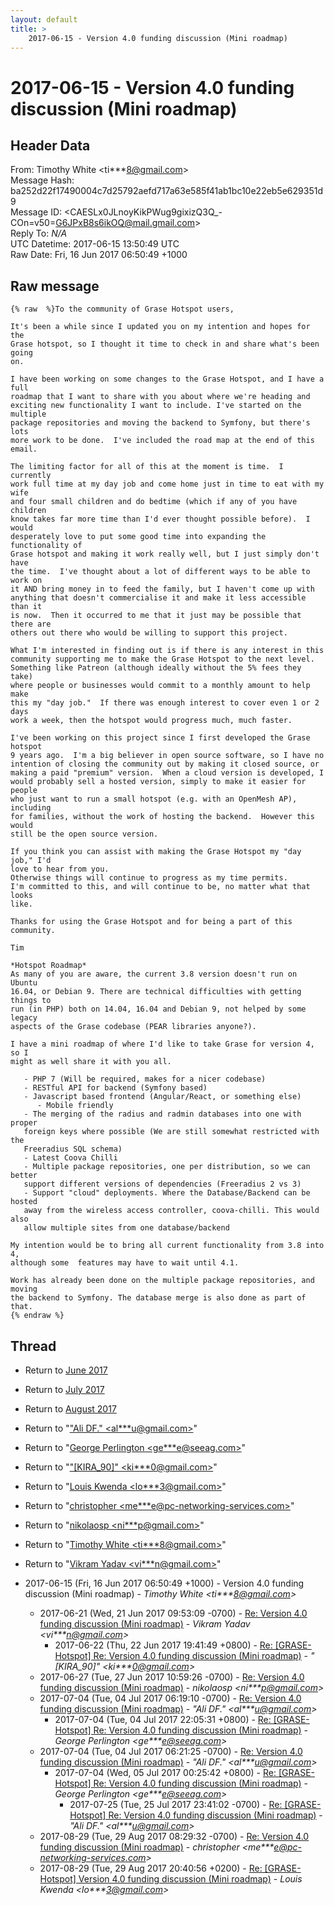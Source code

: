 ```yaml
---
layout: default
title: >
    2017-06-15 - Version 4.0 funding discussion (Mini roadmap)
---
```


# 2017-06-15 - Version 4.0 funding discussion (Mini roadmap)

## Header Data

From: Timothy White \<ti***8@gmail.com\><br>
Message Hash: ba252d22f17490004c7d25792aefd717a63e585f41ab1bc10e22eb5e629351d9<br>
Message ID: \<CAESLx0JLnoyKikPWug9gixizQ3Q_-COn=v50=G6JPxB8s6ikOQ@mail.gmail.com\><br>
Reply To: _N/A_<br>
UTC Datetime: 2017-06-15 13:50:49 UTC<br>
Raw Date: Fri, 16 Jun 2017 06:50:49 +1000<br>

## Raw message

```
{% raw  %}To the community of Grase Hotspot users,

It's been a while since I updated you on my intention and hopes for the
Grase hotspot, so I thought it time to check in and share what's been going
on.

I have been working on some changes to the Grase Hotspot, and I have a full
roadmap that I want to share with you about where we're heading and
exciting new functionality I want to include. I've started on the multiple
package repositories and moving the backend to Symfony, but there's lots
more work to be done.  I've included the road map at the end of this email.

The limiting factor for all of this at the moment is time.  I currently
work full time at my day job and come home just in time to eat with my wife
and four small children and do bedtime (which if any of you have children
know takes far more time than I'd ever thought possible before).  I would
desperately love to put some good time into expanding the functionality of
Grase hotspot and making it work really well, but I just simply don't have
the time.  I've thought about a lot of different ways to be able to work on
it AND bring money in to feed the family, but I haven't come up with
anything that doesn't commercialise it and make it less accessible than it
is now.  Then it occurred to me that it just may be possible that there are
others out there who would be willing to support this project.

What I'm interested in finding out is if there is any interest in this
community supporting me to make the Grase Hotspot to the next level.
Something like Patreon (although ideally without the 5% fees they take)
where people or businesses would commit to a monthly amount to help make
this my "day job."  If there was enough interest to cover even 1 or 2 days
work a week, then the hotspot would progress much, much faster.

I've been working on this project since I first developed the Grase hotspot
9 years ago.  I'm a big believer in open source software, so I have no
intention of closing the community out by making it closed source, or
making a paid "premium" version.  When a cloud version is developed, I
would probably sell a hosted version, simply to make it easier for people
who just want to run a small hotspot (e.g. with an OpenMesh AP), including
for families, without the work of hosting the backend.  However this would
still be the open source version.

If you think you can assist with making the Grase Hotspot my "day job," I'd
love to hear from you.
Otherwise things will continue to progress as my time permits.
I'm committed to this, and will continue to be, no matter what that looks
like.

Thanks for using the Grase Hotspot and for being a part of this community.

Tim

*Hotspot Roadmap*
As many of you are aware, the current 3.8 version doesn't run on Ubuntu
16.04, or Debian 9. There are technical difficulties with getting things to
run (in PHP) both on 14.04, 16.04 and Debian 9, not helped by some legacy
aspects of the Grase codebase (PEAR libraries anyone?).

I have a mini roadmap of where I'd like to take Grase for version 4, so I
might as well share it with you all.

   - PHP 7 (Will be required, makes for a nicer codebase)
   - RESTful API for backend (Symfony based)
   - Javascript based frontend (Angular/React, or something else)
      - Mobile friendly
   - The merging of the radius and radmin databases into one with proper
   foreign keys where possible (We are still somewhat restricted with the
   Freeradius SQL schema)
   - Latest Coova Chilli
   - Multiple package repositories, one per distribution, so we can better
   support different versions of dependencies (Freeradius 2 vs 3)
   - Support "cloud" deployments. Where the Database/Backend can be hosted
   away from the wireless access controller, coova-chilli. This would also
   allow multiple sites from one database/backend

My intention would be to bring all current functionality from 3.8 into 4,
although some  features may have to wait until 4.1.

Work has already been done on the multiple package repositories, and moving
the backend to Symfony. The database merge is also done as part of that.
{% endraw %}
```

## Thread

+ Return to [June 2017](/archive/2017/06)
+ Return to [July 2017](/archive/2017/07)
+ Return to [August 2017](/archive/2017/08)

+ Return to "["Ali DF." <al***u<span>@</span>gmail.com>](/authors/al___u_at_gmail_com)"
+ Return to "[George Perlington <ge***e<span>@</span>seeag.com>](/authors/ge___e_at_seeag_com)"
+ Return to "["[KIRA_90]" <ki***0<span>@</span>gmail.com>](/authors/ki___0_at_gmail_com)"
+ Return to "[Louis Kwenda <lo***3<span>@</span>gmail.com>](/authors/lo___3_at_gmail_com)"
+ Return to "[christopher <me***e<span>@</span>pc-networking-services.com>](/authors/me___e_at_pcnetworkingservices_com)"
+ Return to "[nikolaosp <ni***p<span>@</span>gmail.com>](/authors/ni___p_at_gmail_com)"
+ Return to "[Timothy White <ti***8<span>@</span>gmail.com>](/authors/ti___8_at_gmail_com)"
+ Return to "[Vikram Yadav <vi***n<span>@</span>gmail.com>](/authors/vi___n_at_gmail_com)"

+ 2017-06-15 (Fri, 16 Jun 2017 06:50:49 +1000) - Version 4.0 funding discussion (Mini roadmap) - _Timothy White \<ti***8@gmail.com\>_
  + 2017-06-21 (Wed, 21 Jun 2017 09:53:09 -0700) - [Re: Version 4.0 funding discussion (Mini roadmap)](/archive/2017/06/7d3e405d5d0725c098dfb3dae24c063951d02c555ab129c3e97532208631d0cb) - _Vikram Yadav \<vi***n@gmail.com\>_
    + 2017-06-22 (Thu, 22 Jun 2017 19:41:49 +0800) - [Re: [GRASE-Hotspot] Re: Version 4.0 funding discussion (Mini roadmap)](/archive/2017/06/1398ba901837b173db89f8adce7943e0feb5fd85d4f1b87874ece74c4f02161f) - _"[KIRA_90]" \<ki***0@gmail.com\>_
  + 2017-06-27 (Tue, 27 Jun 2017 10:59:26 -0700) - [Re: Version 4.0 funding discussion (Mini roadmap)](/archive/2017/06/9478a3855bf472a1e64dac414b23d290a3050213862420e502c05e54f7896fb7) - _nikolaosp \<ni***p@gmail.com\>_
  + 2017-07-04 (Tue, 04 Jul 2017 06:19:10 -0700) - [Re: Version 4.0 funding discussion (Mini roadmap)](/archive/2017/07/5151640e6b644f097af6ed2ad3ff77db3157353002aef9a62c23a7eea8115192) - _"Ali DF." \<al***u@gmail.com\>_
    + 2017-07-04 (Tue, 04 Jul 2017 22:05:31 +0800) - [Re: [GRASE-Hotspot] Re: Version 4.0 funding discussion (Mini roadmap)](/archive/2017/07/91680941ee90d22ba3ca840685e660b548526e209900872cd27c32e0e1d5c91a) - _George Perlington \<ge***e@seeag.com\>_
  + 2017-07-04 (Tue, 04 Jul 2017 06:21:25 -0700) - [Re: Version 4.0 funding discussion (Mini roadmap)](/archive/2017/07/9b03d06d91850461ac9a5cc1e3b30f966fe1dcccc32cc69ed771445a1955faaa) - _"Ali DF." \<al***u@gmail.com\>_
    + 2017-07-04 (Wed, 05 Jul 2017 00:25:42 +0800) - [Re: [GRASE-Hotspot] Re: Version 4.0 funding discussion (Mini roadmap)](/archive/2017/07/0251b1b6f52d36b3ae8a487df5fd613ad6dcda5ff4f9f857119aa6bd5aba87cb) - _George Perlington \<ge***e@seeag.com\>_
      + 2017-07-25 (Tue, 25 Jul 2017 23:41:02 -0700) - [Re: [GRASE-Hotspot] Re: Version 4.0 funding discussion (Mini roadmap)](/archive/2017/07/44833e09b39ddb07d375aa68eaa4d1a5a382be7cdf08e02f091638631034c8be) - _"Ali DF." \<al***u@gmail.com\>_
  + 2017-08-29 (Tue, 29 Aug 2017 08:29:32 -0700) - [Re: Version 4.0 funding discussion (Mini roadmap)](/archive/2017/08/af97a9b4c706a46b2225474db47156bef780f32aaa052b4daa336c6dd4d31ae2) - _christopher \<me***e@pc-networking-services.com\>_
  + 2017-08-29 (Tue, 29 Aug 2017 20:40:56 +0200) - [Re: [GRASE-Hotspot] Version 4.0 funding discussion (Mini roadmap)](/archive/2017/08/adfd9f1d1681229076182881782e510b4a8a0d8a68a8e4c59bb1b55d4352b607) - _Louis Kwenda \<lo***3@gmail.com\>_

